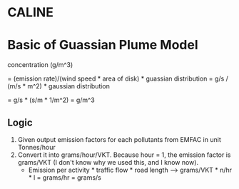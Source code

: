 # CALINE
# Basic of Guassian Plume Model
concentration (g/m^3) 

= (emission rate)/(wind speed * area of disk) * guassian distribution = g/s / (m/s * m^2) * gaussian distribution

 =  g/s * (s/m * 1/m^2) = g/m^3

## Logic
1. Given output emission factors for each pollutants from EMFAC in unit Tonnes/hour
2. Convert it into grams/hour/VKT. Because hour = 1, the emission factor is grams/VKT (I don't know why we used this, and I know now). 
    * Emission per activity * traffic flow * road length --> grams/VKT * n/hr * l = grams/hr = grams/s